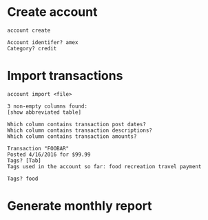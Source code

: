 # Create account

    account create

    Account identifer? amex
    Category? credit

# Import transactions

    account import <file>

    3 non-empty columns found:
    [show abbreviated table]

    Which column contains transaction post dates?
    Which column contains transaction descriptions?
    Which column contains transaction amounts?

    Transaction "FOOBAR"
    Posted 4/16/2016 for $99.99
    Tags? [Tab]
    Tags used in the account so far: food recreation travel payment

    Tags? food

# Generate monthly report
